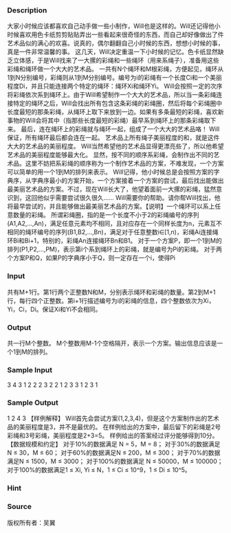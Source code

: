 
### Description
大家小时候应该都喜欢自己动手做一些小制作，Will也是这样的。Will还记得他小时候喜欢用色卡纸剪剪贴贴弄出一些看起来很奇怪的东西，而自己却好像做出了件艺术品似的满心的欢喜。说真的，偶尔翻翻自己小时候的东西，想想小时候的事，真是一件非常温馨的事。 这几天，Will决定重温一下小时候的记忆。色卡纸显然缺乏立体感，于是Will找来了一大摞的彩绳和一些绳环（用来系绳子），准备用这些彩绳和绳环做一个大大的艺术品。 一共有N个绳环和M根彩绳，方便起见，绳环从1到N分别编号，彩绳则从1到M分别编号。编号为i的彩绳有一个长度Ci和一个美丽程度Di，并且只能连接两个特定的绳环：绳环Xi和绳环Yi。 Will会按照一定的次序将彩绳依次系到绳环上。由于Will希望制作一个大大的艺术品，所以当一条彩绳连接特定的绳环之后，Will会找出所有包含这条彩绳的彩绳圈，然后将每个彩绳圈中长度最短的那条彩绳，从绳环上取下来放到一边。如果有多条最短的彩绳，喜欢新事物的Will会将其中（指那些长度最短的彩绳）最早系到绳环上的那条彩绳取下来。 最后，连在绳环上的彩绳就与绳环一起，组成了一个大大的艺术品咯！ Will保证，所有绳环最后都会连在一起。 艺术品上所有绳子美丽程度的和，就是这件大大的艺术品的美丽程度。 Will当然希望他的艺术品显得更漂亮些了，所以他希望艺术品的美丽程度能够最大化。 显然，按不同的顺序系彩绳，会制作出不同的艺术品。这里不妨把系彩绳的顺序称为一个制作艺术品的方案，不难发现，一个方案可以简单的用一个1到M的排列来表示。 Will记得，他小时候总是会按照方案的字典序，从字典序最小的方案开始，一个方案接着一个方案的尝试，最后找出能做出最美丽艺术品的方案。不过，现在Will长大了，他望着面前一大摞的彩绳，猛然意识到，这回他似乎需要尝试很久很久…… Will需要你的帮助。请你帮Will找出，他将最早尝试的，并且能够做出最美丽艺术品的方案。【说明】一个绳环可以系上任意数量的彩绳。 所谓彩绳圈，指的是一个长度不小于2的彩绳编号的序列(A1,A2,…,An)，满足任意元素均不相同，且对应存在一个同样长度为n，元素互不相同的绳环编号的序列(B1,B2,…,Bn)，满足对于任意整数i∈[1,n)，彩绳Ai连接绳环Bi和Bi+1，特别的，彩绳An连接绳环Bn和B1。 对于一个方案P，即一个1到M的排列(P1,P2,…,PM)，表示第i个系到绳环上的彩绳，就是编号为Pi的彩绳。 对于两个方案P和Q，如果P的字典序小于Q，则一定存在一个i，使得Pi
### Input
共有M+1行。第1行两个正整数N和M，分别表示绳环和彩绳的数量。第2到M+1行，每行四个正整数。第i+1行描述编号为i的彩绳的信息，四个整数依次为Xi，Yi，Ci，Di。保证Xi和Yi不会相同。
### Output
共一行M个整数。 M个整数用M-1个空格隔开，表示一个方案。输出信息应该是一个1到M的排列。
### Sample Input
3 4
3 1 2 2
2 3 2 2
1 2 3 3
1 2 3 1

### Sample Output
1 2 4 3
【样例解释】
Will首先会尝试方案(1,2,3,4)，但是这个方案制作出的艺术品的美丽程度是3，并不是最优的。
在样例给出的方案中，最后留下的彩绳是2号彩绳和3号彩绳，美丽程度是2+3=5。
样例给出的答案经过评分能够得到10分。
【数据规模和约定】
对于10%的数据满足 N = 5，M = 8；
	对于30%的数据满足N ≤ 30，M ≤ 60；
	对于60%的数据满足N ≤ 200，M ≤ 300；
	对于70%的数据满足N ≤ 1500，M ≤ 3000；
	对于100%的数据满足 N ≤ 50000，M ≤ 100000；
	对于100%的数据满足1 ≤ Xi, Yi ≤ N，1 ≤ Ci ≤ 10^9，1 ≤ Di ≤ 10^5。

### Hint

### Source
版权所有者：吴翼